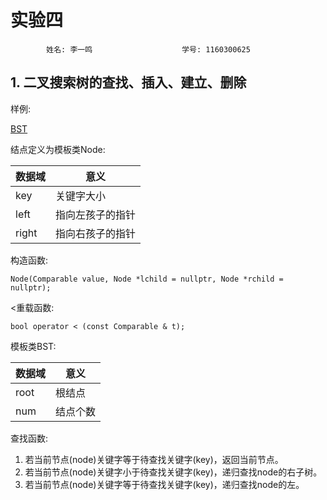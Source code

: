 # 实验四

            姓名: 李一鸣                    学号: 1160300625

## 1. 二叉搜索树的查找、插入、建立、删除

样例:

[BST](./BST.png)

结点定义为模板类Node:

|数据域|意义|
|-|-|
|key|关键字大小|
|left|指向左孩子的指针|
|right|指向右孩子的指针|

构造函数:

`Node(Comparable value, Node *lchild = nullptr, Node *rchild = nullptr);`

<重载函数:

`bool operator < (const Comparable & t);`


模板类BST:

|数据域|意义|
|-|-|
|root|根结点|
|num|结点个数|

查找函数:

1. 若当前节点(node)关键字等于待查找关键字(key)，返回当前节点。
2. 若当前节点(node)关键字小于待查找关键字(key)，递归查找node的右子树。
3. 若当前节点(node)关键字等于待查找关键字(key)，递归查找node的左。
